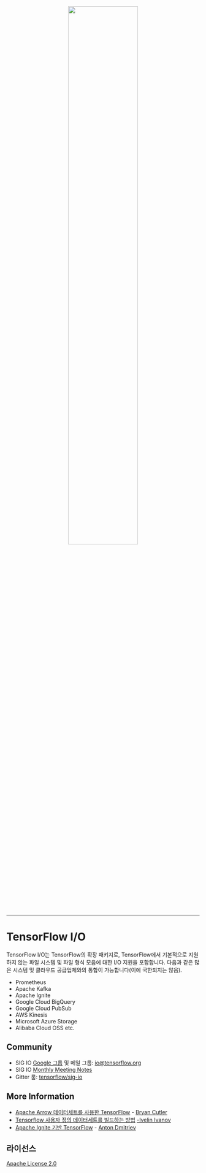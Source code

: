 <div align="center">   <img src="https://tensorflow.org/images/SIGIO.png" width="60%"><br><br> </div>

---

# TensorFlow I/O

TensorFlow I/O는 TensorFlow의 확장 패키지로, TensorFlow에서 기본적으로 지원하지 않는 파일 시스템 및 파일 형식 모음에 대한 I/O 지원을 포함합니다. 다음과 같은 많은 시스템 및 클라우드 공급업체와의 통합이 가능합니다(이에 국한되지는 않음).

- Prometheus
- Apache Kafka
- Apache Ignite
- Google Cloud BigQuery
- Google Cloud PubSub
- AWS Kinesis
- Microsoft Azure Storage
- Alibaba Cloud OSS etc.

## Community

- SIG IO [Google 그룹](https://groups.google.com/a/tensorflow.org/forum/#!forum/io) 및 메일 그룹: [io@tensorflow.org](io@tensorflow.org)
- SIG IO [Monthly Meeting Notes](https://docs.google.com/document/d/1CB51yJxns5WA4Ylv89D-a5qReiGTC0GYum6DU-9nKGo/edit)
- Gitter 룸: [tensorflow/sig-io](https://gitter.im/tensorflow/sig-io)

## More Information

- [Apache Arrow 데이터세트를 사용한 TensorFlow](https://medium.com/tensorflow/tensorflow-with-apache-arrow-datasets-cdbcfe80a59f) - [Bryan Cutler](https://github.com/BryanCutler)
- [Tensorflow 사용자 정의 데이터세트를 빌드하는 방법](https://towardsdatascience.com/how-to-build-a-custom-dataset-for-tensorflow-1fe3967544d8) [-Ivelin Ivanov](https://github.com/ivelin)
- [Apache Ignite 기반 TensorFlow](https://medium.com/tensorflow/tensorflow-on-apache-ignite-99f1fc60efeb) - [Anton Dmitriev](https://github.com/dmitrievanthony)

## 라이선스

[Apache License 2.0](https://github.com/tensorflow/io/blob/master/LICENSE)
